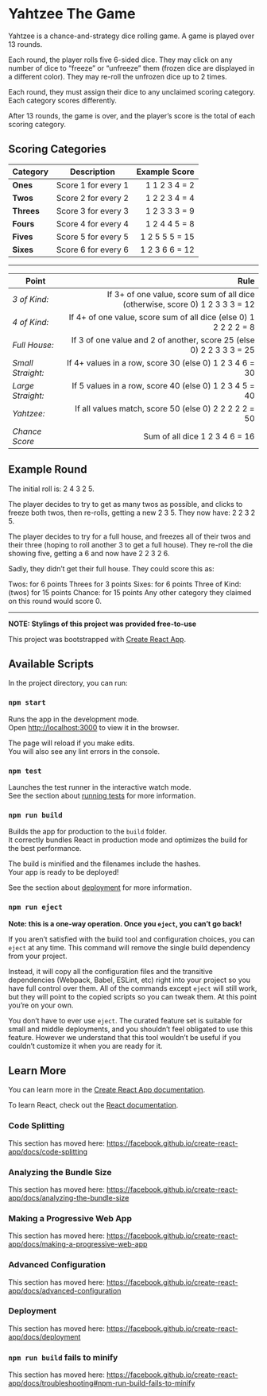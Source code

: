 # Yahtzee The Game

Yahtzee is a chance-and-strategy dice rolling game. A game is played over 13 rounds.

Each round, the player rolls five 6-sided dice. They may click on any number of dice to “freeze” or “unfreeze” them (frozen dice are displayed in a different color). They may re-roll the unfrozen dice up to 2 times.

Each round, they must assign their dice to any unclaimed scoring category. Each category scores differently.

After 13 rounds, the game is over, and the player’s score is the total of each scoring category.

## Scoring Categories

|Category | Description |Example Score|
----------|:-----------:|------------:|
|**Ones** |Score 1 for every 1 | 1 1 2 3 4 = 2|
|**Twos** |Score 2 for every 2 | 1 2 2 3 4 = 4|
|**Threes** |Score 3 for every 3 | 1 2 3 3 3 = 9|
|**Fours** |Score 4 for every 4 | 1 2 4 4 5 = 8|
|**Fives** |Score 5 for every 5 | 1 2 5 5 5 = 15|
|**Sixes** |Score 6 for every 6 | 1 2 3 6 6 = 12|

---

|Point             |Rule                                                                              |
-------------------|---------------------------------------------------------------------------------:|
|_3 of Kind:_      |If 3+ of one value, score sum of all dice (otherwise, score 0) 1 2 3 3 3 = 12     |
|_4 of Kind:_      |If 4+ of one value, score sum of all dice (else 0) 1 2 2 2 2 = 8                  |
|_Full House:_     |If 3 of one value and 2 of another, score 25 (else 0) 2 2 3 3 3 = 25              |
|_Small Straight:_ |If 4+ values in a row, score 30 (else 0) 1 2 3 4 6 = 30                           |
|_Large Straight:_ |If 5 values in a row, score 40 (else 0) 1 2 3 4 5 = 40                            |
|_Yahtzee:_        |If all values match, score 50 (else 0) 2 2 2 2 2 = 50                             |
|_Chance Score_    |Sum of all dice 1 2 3 4 6 = 16                                                    |

## Example Round

The initial roll is: 2 4 3 2 5.

The player decides to try to get as many twos as possible, and clicks to freeze both twos, then re-rolls, getting a new 2 3 5. They now have: 2 2 3 2 5.

The player decides to try for a full house, and freezes all of their twos and their three (hoping to roll another 3 to get a full house). They re-roll the die showing five, getting a 6 and now have 2 2 3 2 6.

Sadly, they didn’t get their full house. They could score this as:

Twos: for 6 points
Threes for 3 points
Sixes: for 6 points
Three of Kind: (twos) for 15 points
Chance: for 15 points
Any other category they claimed on this round would score 0.

---
**NOTE: Stylings of this project was provided free-to-use**

This project was bootstrapped with [Create React App](https://github.com/facebook/create-react-app).

## Available Scripts

In the project directory, you can run:

### `npm start`

Runs the app in the development mode.<br>
Open [http://localhost:3000](http://localhost:3000) to view it in the browser.

The page will reload if you make edits.<br>
You will also see any lint errors in the console.

### `npm test`

Launches the test runner in the interactive watch mode.<br>
See the section about [running tests](https://facebook.github.io/create-react-app/docs/running-tests) for more information.

### `npm run build`

Builds the app for production to the `build` folder.<br>
It correctly bundles React in production mode and optimizes the build for the best performance.

The build is minified and the filenames include the hashes.<br>
Your app is ready to be deployed!

See the section about [deployment](https://facebook.github.io/create-react-app/docs/deployment) for more information.

### `npm run eject`

**Note: this is a one-way operation. Once you `eject`, you can’t go back!**

If you aren’t satisfied with the build tool and configuration choices, you can `eject` at any time. This command will remove the single build dependency from your project.

Instead, it will copy all the configuration files and the transitive dependencies (Webpack, Babel, ESLint, etc) right into your project so you have full control over them. All of the commands except `eject` will still work, but they will point to the copied scripts so you can tweak them. At this point you’re on your own.

You don’t have to ever use `eject`. The curated feature set is suitable for small and middle deployments, and you shouldn’t feel obligated to use this feature. However we understand that this tool wouldn’t be useful if you couldn’t customize it when you are ready for it.

## Learn More

You can learn more in the [Create React App documentation](https://facebook.github.io/create-react-app/docs/getting-started).

To learn React, check out the [React documentation](https://reactjs.org/).

### Code Splitting

This section has moved here: https://facebook.github.io/create-react-app/docs/code-splitting

### Analyzing the Bundle Size

This section has moved here: https://facebook.github.io/create-react-app/docs/analyzing-the-bundle-size

### Making a Progressive Web App

This section has moved here: https://facebook.github.io/create-react-app/docs/making-a-progressive-web-app

### Advanced Configuration

This section has moved here: https://facebook.github.io/create-react-app/docs/advanced-configuration

### Deployment

This section has moved here: https://facebook.github.io/create-react-app/docs/deployment

### `npm run build` fails to minify

This section has moved here: https://facebook.github.io/create-react-app/docs/troubleshooting#npm-run-build-fails-to-minify
